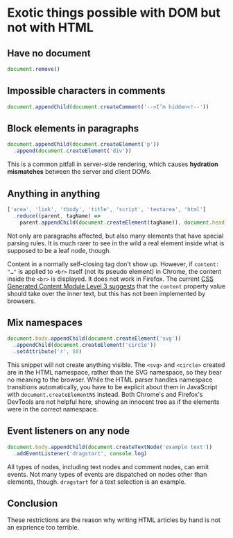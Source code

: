 




# Exotic things possible with DOM but not with HTML

## Have no document

```js
document.remove()
```

## Impossible characters in comments

```js
document.appendChild(document.createComment('-->I’m hidden<!--'))
```

## Block elements in paragraphs

```js
document.appendChild(document.createElement('p'))
  .append(document.createElement('div'))
```

This is a common pitfall in server-side rendering, which causes **hydration mismatches** between the server and client DOMs.

## Anything in anything

```js
['area', 'link', 'tbody', 'title', 'script', 'textarea', 'html']
  .reduce((parent, tagName) =>
    parent.appendChild(document.createElement(tagName)), document.head)
```

Not only are paragraphs affected, but also many elements that have special parsing rules. It is much rarer to see in the wild a real element inside what is supposed to be a leaf node, though.

Content in a normally self-closing tag don't show up. However, if `content: "…"` is applied to `<br>` itself (not its pseudo element) in Chrome, the content inside the `<br>` is displayed. It does not work in Firefox. The current [CSS Generated Content Module Level 3 suggests](https://drafts.csswg.org/css-content-3/#typedef-content-content-list) that the `content` property value should take over the inner text, but this has not been implemented by browsers.

## Mix namespaces

```js
document.body.appendChild(document.createElement('svg'))
  .appendChild(document.createElement('circle'))
  .setAttribute('r', 50)
```

This snippet will not create anything visible. The `<svg>` and `<circle>` created are in the HTML namespace, rather than the SVG namespace, so they bear no meaning to the browser. While the HTML parser handles namespace transitions automatically, you have to be explicit about them in JavaScript with `document.createElementNS` instead. Both Chrome's and Firefox's DevTools are not helpful here, showing an innocent tree as if the elements were in the correct namespace.

## Event listeners on any node

```js
document.body.appendChild(document.createTextNode('example text'))
  .addEventListener('dragstart', console.log)
```

All types of nodes, including text nodes and comment nodes, can emit events. Not many types of events are dispatched on nodes other than elements, though. `dragstart` for a text selection is an example.

## Conclusion

These restrictions are the reason why writing HTML articles by hand is not an exprience too terrible.


